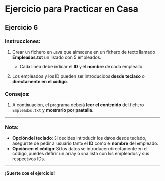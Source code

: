 # Ejercicio para Practicar en Casa

## Ejercicio 6

### Instrucciones:

1. Crear un fichero en Java que almacene en un fichero de texto llamado **Empleados.txt** un listado con 5 empleados.
    - Cada línea debe indicar el **ID** y el **nombre** de cada empleado.

2. Los empleados y los ID pueden ser introducidos **desde teclado** o **directamente en el código**.


### Consejos:

1. A continuación, el programa deberá **leer el contenido** del fichero `Empleados.txt` y **mostrarlo por pantalla**.

---

### Nota:
- **Opción del teclado**: Si decides introducir los datos desde teclado, asegúrate de pedir al usuario tanto el **ID** como el **nombre** del empleado.
- **Opción en el código**: Si los datos se introducen directamente en el código, puedes definir un array o una lista con los empleados y sus respectivos IDs.

---

**¡Suerte con el ejercicio!**